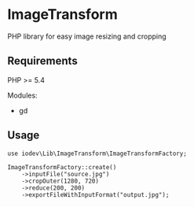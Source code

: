 # ImageTransform
PHP library for easy image resizing and cropping

## Requirements
PHP >= 5.4

Modules:
- gd


## Usage

```
use iodev\Lib\ImageTransform\ImageTransformFactory;

ImageTransformFactory::create()
    ->inputFile("source.jpg")
    ->cropOuter(1280, 720)
    ->reduce(200, 200)
    ->exportFileWithInputFormat("output.jpg");
```
